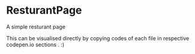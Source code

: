 # ResturantPage
A simple resturant page

This can be visualised directly by copying codes of each file in respective codepen.io sections . :) 
